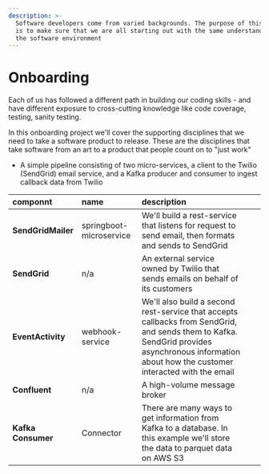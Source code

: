 ```yaml
---
description: >-
  Software developers come from varied backgrounds. The purpose of this project
  is to make sure that we are all starting out with the same understanding of
  the software environment
---
```


# Onboarding

Each of us has followed a different path in building our coding skills - and have different exposure to cross-cutting knowledge like code coverage, testing, sanity testing. 

In this onboarding project we'll cover the supporting disciplines that we need to take a software product to release. These are the disciplines that take software from an art to a product that people count on to "just work" 

* A simple pipeline consisting of two micro-services, a client to the Twilio \(SendGrid\) email service, and a Kafka producer and consumer to ingest callback data from Twilio

| componnt | name | description |  |  |
| :--- | :--- | :--- | :--- | :--- |
| **SendGridMailer** | springboot-microservice | We'll build a rest-service that listens for request to send email, then formats and sends to SendGrid |  |  |
| **SendGrid** | n/a | An external service owned by Twilio that sends emails on behalf of its customers |  |  |
| **EventActivity** | webhook-service | We'll also build a second rest-service that accepts callbacks from SendGrid, and sends them to Kafka.   SendGrid provides asynchronous information about how the customer interacted with the email |  |  |
| **Confluent** | n/a | A high-volume message broker |  |  |
| **Kafka Consumer** | Connector | There are many ways to get information from Kafka to a database.  In this example we'll store the data to parquet data on AWS S3 |  |  |


